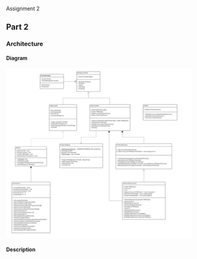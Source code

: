 Assignment 2

## Part 2

### Architecture

#### Diagram

![OpenPDFModelFolder](OpenPDFModelFolder.png)

#### Description

